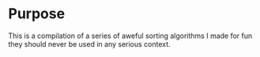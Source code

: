 # Purpose 
This is a compilation of a series of aweful sorting algorithms I made for fun they should never be used in any serious context. 